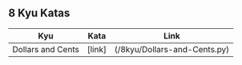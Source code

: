 ## 8 Kyu Katas
| Kyu               | Kata   | Link                         |
|-------------------|--------|------------------------------|
| Dollars and Cents | [link] | (/8kyu/Dollars-and-Cents.py) |


